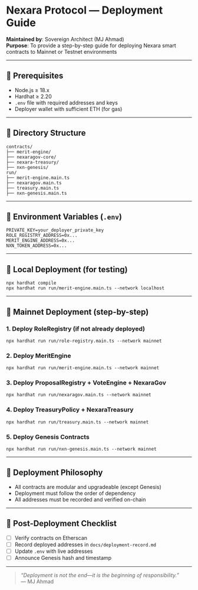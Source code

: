 # Nexara Protocol — Deployment Guide

**Maintained by**: Sovereign Architect (MJ Ahmad)  
**Purpose**: To provide a step-by-step guide for deploying Nexara smart contracts to Mainnet or Testnet environments

---

## 🧱 Prerequisites

- Node.js ≥ 18.x
- Hardhat ≥ 2.20
- `.env` file with required addresses and keys
- Deployer wallet with sufficient ETH (for gas)

---

## 📁 Directory Structure

```
contracts/
├── merit-engine/
├── nexaragov-core/
├── nexara-treasury/
├── nxn-genesis/
run/
├── merit-engine.main.ts
├── nexaragov.main.ts
├── treasury.main.ts
├── nxn-genesis.main.ts
```

---

## 🔐 Environment Variables (`.env`)

```
PRIVATE_KEY=your_deployer_private_key
ROLE_REGISTRY_ADDRESS=0x...
MERIT_ENGINE_ADDRESS=0x...
NXN_TOKEN_ADDRESS=0x...
```

---

## 🧪 Local Deployment (for testing)

```
npx hardhat compile
npx hardhat run run/merit-engine.main.ts --network localhost
```

---

## 🚀 Mainnet Deployment (step-by-step)

### 1. Deploy RoleRegistry (if not already deployed)

```
npx hardhat run run/role-registry.main.ts --network mainnet
```

### 2. Deploy MeritEngine

```
npx hardhat run run/merit-engine.main.ts --network mainnet
```

### 3. Deploy ProposalRegistry + VoteEngine + NexaraGov

```
npx hardhat run run/nexaragov.main.ts --network mainnet
```

### 4. Deploy TreasuryPolicy + NexaraTreasury

```
npx hardhat run run/treasury.main.ts --network mainnet
```

### 5. Deploy Genesis Contracts

```
npx hardhat run run/nxn-genesis.main.ts --network mainnet
```

---

## 🧠 Deployment Philosophy

- All contracts are modular and upgradeable (except Genesis)
- Deployment must follow the order of dependency
- All addresses must be recorded and verified on-chain

---

## 🧾 Post-Deployment Checklist

- [ ] Verify contracts on Etherscan
- [ ] Record deployed addresses in `docs/deployment-record.md`
- [ ] Update `.env` with live addresses
- [ ] Announce Genesis hash and timestamp

---

> _“Deployment is not the end—it is the beginning of responsibility.”_  
> — MJ Ahmad

